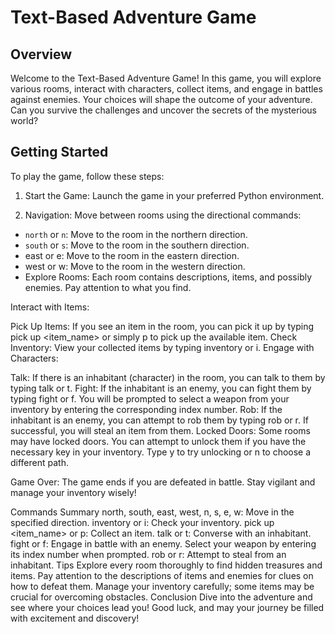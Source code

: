 # Text-Based Adventure Game
## Overview
Welcome to the Text-Based Adventure Game! In this game, you will explore various rooms, interact with characters, collect items, and engage in battles against enemies. Your choices will shape the outcome of your adventure. Can you survive the challenges and uncover the secrets of the mysterious world?

## Getting Started
To play the game, follow these steps:

1. Start the Game: Launch the game in your preferred Python environment.

2. Navigation: Move between rooms using the directional commands:
  - `north` or `n`: Move to the room in the northern direction.
  - `south` or `s`: Move to the room in the southern direction.
  - east or e: Move to the room in the eastern direction.
  - west or w: Move to the room in the western direction.
  - Explore Rooms: Each room contains descriptions, items, and possibly enemies. Pay attention to what you find.

Interact with Items:

Pick Up Items: If you see an item in the room, you can pick it up by typing pick up <item_name> or simply p to pick up the available item.
Check Inventory: View your collected items by typing inventory or i.
Engage with Characters:

Talk: If there is an inhabitant (character) in the room, you can talk to them by typing talk or t.
Fight: If the inhabitant is an enemy, you can fight them by typing fight or f. You will be prompted to select a weapon from your inventory by entering the corresponding index number.
Rob: If the inhabitant is an enemy, you can attempt to rob them by typing rob or r. If successful, you will steal an item from them.
Locked Doors: Some rooms may have locked doors. You can attempt to unlock them if you have the necessary key in your inventory. Type y to try unlocking or n to choose a different path.

Game Over: The game ends if you are defeated in battle. Stay vigilant and manage your inventory wisely!

Commands Summary
north, south, east, west, n, s, e, w: Move in the specified direction.
inventory or i: Check your inventory.
pick up <item_name> or p: Collect an item.
talk or t: Converse with an inhabitant.
fight or f: Engage in battle with an enemy. Select your weapon by entering its index number when prompted.
rob or r: Attempt to steal from an inhabitant.
Tips
Explore every room thoroughly to find hidden treasures and items.
Pay attention to the descriptions of items and enemies for clues on how to defeat them.
Manage your inventory carefully; some items may be crucial for overcoming obstacles.
Conclusion
Dive into the adventure and see where your choices lead you! Good luck, and may your journey be filled with excitement and discovery!
